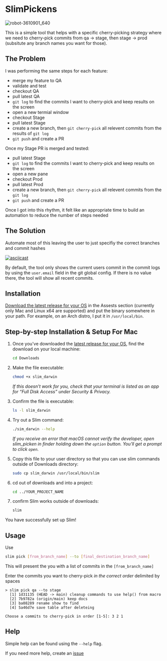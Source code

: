 # SlimPickens

![robot-3610901_640](https://user-images.githubusercontent.com/42816/128962538-d81101dd-11c1-473b-895d-aad10b4c32f1.png)


This is a simple tool that helps with a specific cherry-picking strategy where we need to cherry-pick commits from
qa -> stage, then stage -> prod (subsitute any branch names you want for those).

## The Problem

I was performing the same steps for each feature:

* merge my feature to QA
* validate and test
* checkout QA
* pull latest QA
* `git log` to find the commits I want to cherry-pick and keep results on the screen
* open a new termial window
* checkout Stage
* pull latest Stage
* create a new branch, then `git cherry-pick` all relevent commits from the results of `git log`
* `git push` and create a PR

Once my Stage PR is merged and tested:

* pull latest Stage
* `git log` to find the commits I want to cherry-pick and keep results on the screen
* open a new pane
* checkout Prod
* pull latest Prod
* create a new branch, then `git cherry-pick` all relevent commits from the `git log`
* `git push` and create a PR

Once I got into this rhythm, it felt like an appropriate time to build an automation to
reduce the number of steps needed

## The Solution

Automate most of this leaving the user to just specifiy the correct branches and commit hashes

[![asciicast](https://asciinema.org/a/nLszBBjuSWjOzfvZFnKiaDWRh.png)](https://asciinema.org/a/nLszBBjuSWjOzfvZFnKiaDWRh)

By default, the tool only shows the current users commit in the commit logs by using the `user.email` field in the git global config.
If there is no value there, the tool will show all recent commits.

## Installation
[Download the latest release for your OS](https://github.com/silbermm/slim_pickens/releases) in the Assests section (currently only Mac and Linux x64 are supported) and put the binary somewhere in your path. For example, on an Arch distro, I put it in `/usr/local/bin`.

## Step-by-step Installation & Setup For Mac
1.  Once you've downloaded the [latest release for your OS](https://github.com/silbermm/slim_pickens/releases),
find the download on your local machine:  
    ```bash
    cd Downloads
    ```

2.  Make the file executable:
    ```bash
    chmod +x slim_darwin
    ```
    <em>If this doesn’t work for you, check that your terminal is listed as an app for “Full Disk Access” under Security & Privacy.</em>


3.  Confirm the file is executable: 
    ```bash
    ls -l slim_darwin
    ```
    
4.  Try out a Slim command:
    ```bash
    ./sim_darwin --help
    ```
    <em>If you receive an error that macOS cannot verify the developer, open slim_picken in finder holding down the `option` button. You'll get a prompt to click `open`.</em>

5.  Copy this file to your user directory so that you can use slim commands outside of Downloads directory: 
    ```bash
    sudo cp slim_darwin /usr/local/bin/slim
    ```
6.  cd out of downloads and into a project:
    ```bash
    cd ../YOUR_PROJECT_NAME
    ```
7. confirm Slim works outside of downloads:
    ```bash
    slim
    ```

You have successfully set up Slim!

## Usage

Use
```bash
slim pick [from_branch_name] --to [final_destination_branch_name]
```

This will present the you with a list of commits in the `[from_branch_name]`

Enter the commits you want to cherry-pick *in the correct order* delimited by spaces

```
> slim pick qa --to stage
  [1] 1d31135 (HEAD -> main) cleanup commands to use help() from macro
  [2] 7b9782a (origin/main) keep docs
  [3] ba08289 rename show to find
  [4] 5a46d7e save table after deleteing

Choose a commits to cherry-pick in order [1-5]: 3 2 1
```

## Help

Simple help can be found using the `--help` flag.

If you need more help, create an [issue](https://github.com/silbermm/slim_pickens/pulls)
